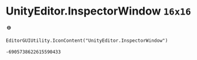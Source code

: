 # UnityEditor.InspectorWindow `16x16`
<img src="/img/UnityEditor.InspectorWindow.png" width=16 height=16>

``` CSharp
EditorGUIUtility.IconContent("UnityEditor.InspectorWindow")
```
```
-6905738622615590433
```
